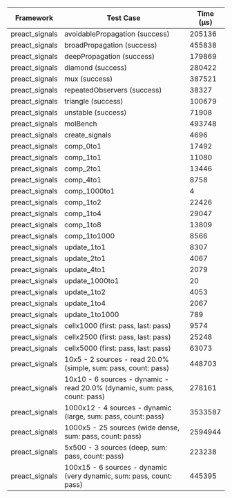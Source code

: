 | Framework | Test Case | Time (μs) |
| --- | --- | --- |
| preact_signals | avoidablePropagation (success) | 205136 |
| preact_signals | broadPropagation (success) | 455838 |
| preact_signals | deepPropagation (success) | 179869 |
| preact_signals | diamond (success) | 280422 |
| preact_signals | mux (success) | 387521 |
| preact_signals | repeatedObservers (success) | 38327 |
| preact_signals | triangle (success) | 100679 |
| preact_signals | unstable (success) | 71908 |
| preact_signals | molBench | 493748 |
| preact_signals | create_signals | 4696 |
| preact_signals | comp_0to1 | 17492 |
| preact_signals | comp_1to1 | 11080 |
| preact_signals | comp_2to1 | 13446 |
| preact_signals | comp_4to1 | 8758 |
| preact_signals | comp_1000to1 | 4 |
| preact_signals | comp_1to2 | 22426 |
| preact_signals | comp_1to4 | 29047 |
| preact_signals | comp_1to8 | 13809 |
| preact_signals | comp_1to1000 | 8566 |
| preact_signals | update_1to1 | 8307 |
| preact_signals | update_2to1 | 4067 |
| preact_signals | update_4to1 | 2079 |
| preact_signals | update_1000to1 | 20 |
| preact_signals | update_1to2 | 4053 |
| preact_signals | update_1to4 | 2067 |
| preact_signals | update_1to1000 | 789 |
| preact_signals | cellx1000 (first: pass, last: pass) | 9574 |
| preact_signals | cellx2500 (first: pass, last: pass) | 25248 |
| preact_signals | cellx5000 (first: pass, last: pass) | 63073 |
| preact_signals | 10x5 - 2 sources - read 20.0% (simple, sum: pass, count: pass) | 448703 |
| preact_signals | 10x10 - 6 sources - dynamic - read 20.0% (dynamic, sum: pass, count: pass) | 278161 |
| preact_signals | 1000x12 - 4 sources - dynamic (large, sum: pass, count: pass) | 3533587 |
| preact_signals | 1000x5 - 25 sources (wide dense, sum: pass, count: pass) | 2594944 |
| preact_signals | 5x500 - 3 sources (deep, sum: pass, count: pass) | 223238 |
| preact_signals | 100x15 - 6 sources - dynamic (very dynamic, sum: pass, count: pass) | 445395 |

